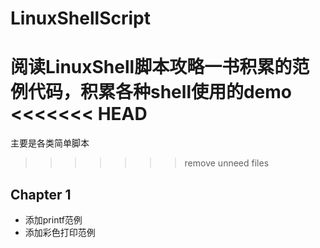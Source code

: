 # LinuxShellScript
阅读LinuxShell脚本攻略一书积累的范例代码，积累各种shell使用的demo
<<<<<<< HEAD
=======
主要是各类简单脚本
>>>>>>> remove unneed files
## Chapter 1 
* 添加printf范例
* 添加彩色打印范例
